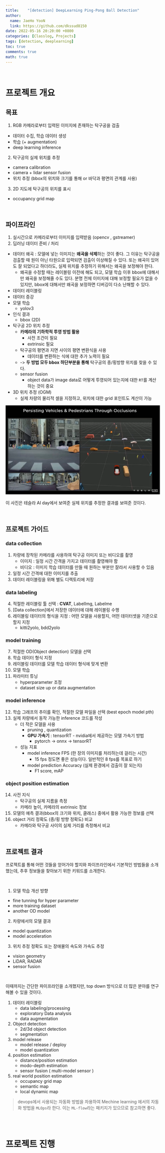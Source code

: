 ```yaml
---
title:    "[detection] DeepLearning Ping-Pong Ball Detection"
author:
  name: JaeHo YooN
  link: https://github.com/dkssud8150
date: 2022-05-16 20:20:00 +0800
categories: [Classlog, Projects]
tags: [detection, deeplearning]
toc: true
comments: true
math: true
---
```


<br>

# 프로젝트 개요

## 목표

1. RGB 카메라로부터 입력된 이미지에 존재하는 탁구공을 검출
- 데이터 수집, 학습 데이터 생성
- 학습 (+ augmentation)
- deep learning inference

2. 탁구공의 실제 위치를 추정
- camera calibration
- camera + lidar sensor fusion
- 위치 추정 (bbox의 위치와 크기를 통해 or 바닥과 평면의 관계를 사용)

3. 2D 지도에 탁구공의 위치를 표시
- occupancy grid map

<br>

## 파이프라인

1. 실시간으로 카메라로부터 이미지를 입력받음 (opencv , gstreamer)
2. 딥러닝 데이터 준비 / 처리
- 데이터 왜곡 : 모델에 넣는 이미지는 **왜곡을 삭제**하는 것이 좋다. 그 이유는 탁구공을 검출할 때 원이 아닌 타원으로 입력되면 검출이 이상해질 수 있다. 또는 왜곡이 있어도 잘 되었다고 하더라도, 실제 위치를 추정하기 위해서는 왜곡을 보정해야 한다.
    - 왜곡을 수정할 때는 레이블링 이전에 해도 되고, 모델 학습 이후 bbox에 대해서만 왜곡을 보정해줄 수도 있다. 분명 전체 이미지에 대해 보정할 필요가 없을 수 있지만, bbox에 대해서만 왜곡을 보정하면 디버깅이 다소 난해할 수 있다.
- 데이터 레이블링
- 데이터 증강
- 모델 학습
    - yolov3
- 인식 결과
    - bbox (2D)
- 탁구공 2D 위치 추정
    - **카메라의 기하학적 투영 방법 활용**
        - 사전 조건이 필요
        - extrinsic 필요
    - 탁구공의 평면과 지면 사이의 평면 변환식을 사용
        - 데이터를 변환하는 식에 대한 추가 노력이 필요
    - -\> **두 방법 모두 bbox 하단부분을 통해** 탁구공의 종/횡방향 위치를 찾을 수 있다.
    - sensor fusion
        - object data가 image data로 어떻게 투영되어 있는지에 대한 `RT`를 계산하는 것이 중요
- 3D 위치 추정 (OGM)
    - 실제 차량의 물리적 셀을 지정하고, 위치에 대한 grid 포인트도 계산이 가능

<img src="/assets/img/estim/tesla.png">

이 사진은 테슬라 AI day에서 보여준 실제 위치를 추정한 결과를 보여준 것이다.

<br>

## 프로젝트 가이드

### data collection
1. 차량에 장착된 카메라를 사용하여 탁구공 이미지 또는 비디오를 촬영
    - 이미지 : 일정 시간 간격을 가지고 데이터를 촬영해야 함
    - 비디오 : 이미지 학습 데이터를 만들 때 원하는 부분만 잘라서 사용할 수 있음
2. 일정 시간 간격에 대한 이미지를 추출
3. 데이터 레이블링을 위해 별도 디렉토리에 저장

### data labeling
4. 적절한 레이블링 툴 선택 : **CVAT**, LabelImg, Labelme 
5. [Data collection]에서 저장한 데이터에 대해 레이블링 수행
6. 레이블링 데이터의 형식을 지정 : 어떤 모델을 사용할지, 어떤 데이터셋을 기준으로 할지 지정
    - kitti2yolo, bdd2yolo

### model training
7. 적절한 OD(Object detection) 모델을 선택
8. 학습 데이터 형식 지정
9. 레이블링 데이터를 모델 학습 데이터 형식에 맞게 변환
10. 모델 학습
11. 파라미터 튜닝
    - hyperparameter 조정
    - dataset size up or data augmentation

### model inference
12. 학습 그래프의 추이를 확인, 적절한 모델 파일을 선택 (best epoch model pth)
13. 실제 차량에서 동작 가능한 inference 코드를 작성
    - 더 작은 모델을 사용
        - pruning , quantization
        - **GPU 가속기** : tensorRT - nvidia에서 제공하는 모델 가속기 방법
            - pytorch -\> onnx -\> tensorRT
    - 성능 지표
        - model inference FPS (한 장의 이미지를 처리하는데 걸리는 시간) 
            - 15 fps 정도면 좋은 성능이다. 일반적인 8 fps를 목표로 하기
        - model prediction Accuracy (실제 환경에서 검출이 잘 되는지)
            - F1 score, mAP
        
### object position estimation
14. 사전 지식
    - 탁구공의 실제 지름을 측정
    - 카메라 높이, 카메라의 extrinsic 정보
15. 모델의 예측 결과(bbox의 크기와 위치, 클래스) 중에서 활용 가능한 정보를 선택
16. object 거리 정확도 (종/횡 방향 정확도) 비교
    - 카메라와 탁구공 사이의 실제 거리를 측정해서 비교

<br>

## 프로젝트 결과

프로젝트를 통해 어떤 것들을 얻어가야 할지와 파이프라인에서 기본적인 방법들을 소개했는데, 추후 정보들을 찾아보기 위한 키워드를 소개한다.

<br>

1. 모델 학습 개선 방향
- fine tunning for hyper parameter
- more training dataset
- another OD model

2. 차량에서의 모델 결과
- model quantization
- model acceleration

3. 위치 추정 정확도 또는 장애물의 속도와 가속도 추정
- vision geometry
- LiDAR, RADAR
- sensor fusion

<br>

이때까지는 간단한 파이프라인을 소개했지만, top down 방식으로 더 많은 분야를 연구해볼 수 있을 것이다.

1. 데이터 레이블링
    - data labeling/processing
    - exploratory Data analysis
    - data augmentation
2. Object detection
    - 2d/3d object detection
    - segmentation
3. model release
    - model release / deploy
    - model quantization
4. position estimation
    - distance/position estimation
    - modo-depth estimation
    - sensor fusion ( multi-model sensor )
5. real world position estimation
    - occupancy grid map
    - semantic map
    - local dynamic map


> devops에서 사용되는 자동화 방법을 차용하여 Mechine learning 에서의 자동화 방법을 `MLOps`라 한다. 이는 `ML-flow`라는 패키지가 있으므로 참고하면 좋다.

<br>

<br>

# 프로젝트 진행

